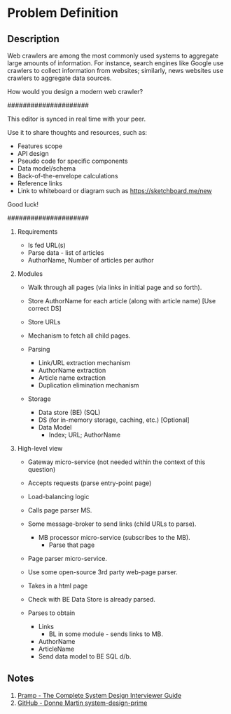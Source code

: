 # Problem Definition

## Description

Web crawlers are among the most commonly used systems to aggregate large amounts of information. For instance, search engines like Google use crawlers to collect information from websites; similarly, news websites use crawlers to aggregate data sources.

How would you design a modern web crawler?

#####################

This editor is synced in real time with your peer.

Use it to share thoughts and resources, such as:

- Features scope
- API design
- Pseudo code for specific components
- Data model/schema
- Back-of-the-envelope calculations
- Reference links
- Link to whiteboard or diagram such as https://sketchboard.me/new

Good luck!

#####################

1. Requirements

    - Is fed URL(s)
    - Parse data - list of articles
    - AuthorName, Number of articles per author

1. Modules

    - Walk through all pages (via links in initial page and so forth).
    - Store AuthorName for each article (along with article name) [Use correct DS]
    - Store URLs
    - Mechanism to fetch all child pages.

    - Parsing
      - Link/URL extraction mechanism
      - AuthorName extraction
      - Article name extraction
      - Duplication elimination mechanism

    - Storage
      - Data store (BE) (SQL)
      - DS (for in-memory storage, caching, etc.) [Optional] 
      - Data Model
        - Index; URL; AuthorName

1. High-level view

    - Gateway micro-service (not needed within the context of this question)
    - Accepts requests (parse entry-point page)
    - Load-balancing logic
    - Calls page parser MS.

    - Some message-broker to send links (child URLs to parse).
      - MB processor micro-service (subscribes to the MB).
        - Parse that page

    - Page parser micro-service.
    - Use some open-source 3rd party web-page parser.
    - Takes in a html page
    - Check with BE Data Store is already parsed.
    - Parses to obtain
        - Links
          - BL in some module - sends links to MB.
        - AuthorName
        - ArticleName
        - Send data model to BE SQL d/b.

## Notes

1. [Pramp - The Complete System Design Interviewer Guide](https://medium.com/@pramp/the-complete-system-design-interviewer-guide-e5d273724db8)
1. [GitHub - Donne Martin system-design-prime](https://github.com/donnemartin/system-design-primer/tree/master/solutions/system_design/web_crawler#design-a-web-crawler)